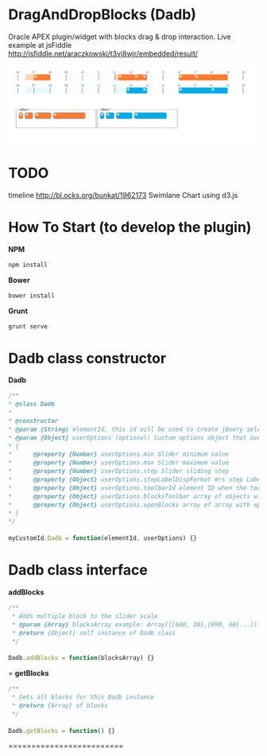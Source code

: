 DragAndDropBlocks (Dadb)
===================

Oracle APEX plugin/widget with blocks drag & drop interaction.
Live example at jsFiddle http://jsfiddle.net/araczkowski/t3vj8wjr/embedded/result/


![alt tag](https://raw.githubusercontent.com/araczkowski/DragAndDropBlocks/master/app/images/dadb.png)


TODO
===========================

timeline
http://bl.ocks.org/bunkat/1962173
Swimlane Chart using d3.js

How To Start (to develop the plugin)
===========================

**NPM**
```javascript
npm install
```

**Bower**
```javascript
bower install
```

**Grunt**
```javascript
grunt serve
```


Dadb class constructor
===========================
**Dadb**
```javascript
/**
* @class Dadb
*
* @constructor
* @param {String} elementId, this id will be used to create jQuery selector
* @param {Object} userOptions (optional) Custom options object that overrides default
* {
*      @property {Number} userOptions.min Slider minimum value
*      @property {Number} userOptions.max Slider maximum value
*      @property {Number} userOptions.step Slider sliding step
*      @property {Object} userOptions.stepLabelDispFormat mrs step Label format default hh24
*      @property {Object} userOptions.toolbarId element ID when the toolbar shoud by created
*      @property {Object} userOptions.blocksToolbar array of objects with blocks description
*      @property {Object} userOptions.openBlocks array of array with open blocks data
* }
*/

myCustomId.Dadb = function(elementId, userOptions) {}
```


Dadb class interface
=========================


**addBlocks**
```javascript
/**
 * Adds multiple block to the slider scale
 * @param {Array} blocksArray example: Array([[660, 30],[990, 60]...])
 * @return {Object} self instance of Dadb class
 */

Dadb.addBlocks = function(blocksArray) {}
```

=
**getBlocks**
```javascript
/**
 * Gets all blocks for this Dadb instance
 * @return {Array} of blocks
 */

Dadb.getBlocks = function() {}
```
=========================




